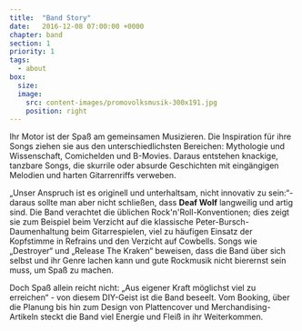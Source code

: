 ```yaml
---
title:  "Band Story"
date:   2016-12-08 07:00:00 +0000
chapter: band
section: 1
priority: 1
tags:
  - about
box:
  size:
  image:
    src: content-images/promovolksmusik-300x191.jpg
    position: right
---
```


Ihr Motor ist der Spaß am gemeinsamen Musizieren. Die Inspiration für ihre Songs ziehen sie aus den unterschiedlichsten Bereichen: Mythologie und Wissenschaft, Comichelden und B-Movies. Daraus entstehen knackige, tanzbare Songs, die skurrile oder absurde Geschichten mit eingängigen Melodien und harten Gitarrenriffs verweben.

„Unser Anspruch ist es originell und unterhaltsam, nicht innovativ zu sein:“- daraus sollte man aber nicht schließen, dass **Deaf Wolf** langweilig und artig sind. Die Band verachtet die üblichen Rock'n'Roll-Konventionen; dies zeigt sie zum Beispiel beim Verzicht auf die klassische Peter-Bursch-Daumenhaltung beim Gitarrespielen, viel zu häufigen Einsatz der Kopfstimme in Refrains und den Verzicht auf Cowbells. Songs wie „Destroyer“ und „Release The Kraken“ beweisen, dass die Band über sich selbst und ihr Genre lachen kann und gute Rockmusik nicht bierernst sein muss, um Spaß zu machen.

Doch Spaß allein reicht nicht: „Aus eigener Kraft möglichst viel zu erreichen“ - von diesem DIY-Geist ist die Band beseelt. Vom Booking, über die Planung bis hin zum Design von Plattencover und Merchandising-Artikeln steckt die Band viel Energie und Fleiß in ihr Weiterkommen.

